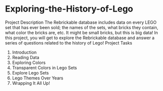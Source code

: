 # Exploring-the-History-of-Lego
 Project Description The Rebrickable database includes data on every LEGO set that has ever been sold; the names of the sets, what bricks they contain, what color the bricks are, etc. It might be small bricks, but this is big data! In this project, you will get to explore the Rebrickable database and answer a series of questions related to the history of Lego! 
Project Tasks 
1. Introduction
2. Reading Data
3. Exploring Colors
4. Transparent Colors in Lego Sets 
5. Explore Lego Sets 
6. Lego Themes Over Years 
7. Wrapping It All Up!

